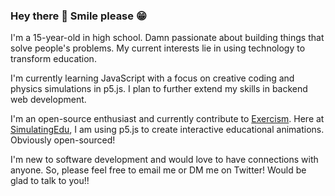 ### Hey there 👋 Smile please 😁

I'm a 15-year-old in high school. Damn passionate about building things that solve people's problems. My current interests lie in using technology to transform education.  

I'm currently learning JavaScript with a focus on creative coding and physics simulations in p5.js. I plan to further extend my skills in backend web development.

I'm an open-source enthusiast and currently contribute to [Exercism](https://exercism.org). Here at [SimulatingEdu](https://github.com/JaPatGitHub/SimulatingEdu), I am using p5.js to create interactive educational animations. Obviously open-sourced!

I'm new to software development and would love to have connections with anyone. So, please feel free to email me or DM me on Twitter! Would be glad to talk to you!!


<!--
**JaPatGitHub/JaPatGitHub** is a ✨ _special_ ✨ repository because its `README.md` (this file) appears on your GitHub profile.

Here are some ideas to get you started:

- 🔭 I’m currently working on ...
- 🌱 I’m currently learning ...
- 👯 I’m looking to collaborate on ...
- 🤔 I’m looking for help with ...
- 💬 Ask me about ...
- 📫 How to reach me: ...
- 😄 Pronouns: ...
- ⚡ Fun fact: ...
-->
